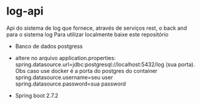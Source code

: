 # log-api
Api do sistema de log que fornece, através de serviços rest, o back and para o sistema log
Para utilizar localmente baixe este repositório
 - Banco de dados postgress
  * altere no arquivo application.properties: 
    spring.datasource.url=jdbc:postgresql://localhost:5432/log (sua porta). 
        Obs caso use docker é a porta do postgres do container
    spring.datasource.username=seu user
    spring.datasource.password=sua password
 - Spring boot 2.7.2
